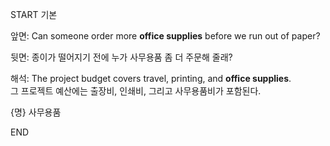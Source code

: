 START
기본

앞면:
Can someone order more **office supplies** before we run out of paper?

뒷면:
종이가 떨어지기 전에 누가 사무용품 좀 더 주문해 줄래?

해석:
The project budget covers travel, printing, and **office supplies**.  
그 프로젝트 예산에는 출장비, 인쇄비, 그리고 사무용품비가 포함된다.

{명} 사무용품
<!--ID: 1745568139300-->
END